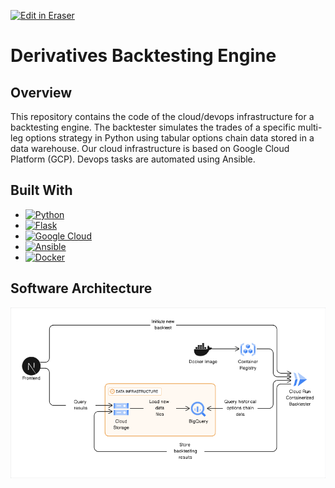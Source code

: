 <p><a target="_blank" href="https://app.eraser.io/workspace/kZSQbkdLoJJgPIDp9WhE" id="edit-in-eraser-github-link"><img alt="Edit in Eraser" src="https://firebasestorage.googleapis.com/v0/b/second-petal-295822.appspot.com/o/images%2Fgithub%2FOpen%20in%20Eraser.svg?alt=media&amp;token=968381c8-a7e7-472a-8ed6-4a6626da5501"></a></p>

# Derivatives Backtesting Engine
## Overview
This repository contains the code of the cloud/devops infrastructure for a backtesting engine. The backtester simulates the trades of a specific multi-leg options strategy in Python using tabular options chain data stored in a data warehouse. Our cloud infrastructure is based on Google Cloud Platform (GCP). Devops tasks are automated using Ansible. 

## Built With
- [![Python][Python]][Python-url]
- [![Flask][Flask]][Flask-url]
- [![Google Cloud][Google-Cloud]][Google-Cloud-url]
- [![Ansible][Ansible]][Ansible-url]
- [![Docker][Docker]][Docker-url]
## Software Architecture
![Backtesting Architecture](/.eraser/kZSQbkdLoJJgPIDp9WhE___sKBE7gxtknX4C1dnV5iZm5p6Y362___---figure---aBVRiRKMIiPvLJw99iAzr---figure---JidTYrZfrlkJqOg2zqNy8w.png "Backtesting Architecture")





[Python]: https://img.shields.io/badge/Python-3776AB?style=for-the-badge&logo=python&logoColor=white

[Python-url]: https://www.python.org/



[Google-Cloud]: https://img.shields.io/badge/Google_Cloud-4285F4?style=for-the-badge&logo=google-cloud&logoColor=white

[Google-Cloud-url]: https://cloud.google.com/?hl=en



[Ansible]: https://img.shields.io/badge/-Ansible-red?style=for-the-badge&logo=ansible&logoColor=white

[Ansible-url]: https://www.ansible.com/



[Docker]: https://img.shields.io/badge/-Docker-blue?style=for-the-badge&logo=docker&logo

[Docker-url]: https://www.docker.com/



[Flask]: ﻿https://img.shields.io/badge/Flask-000000?style=for-the-badge&logo=flask&logoColor=white
[Flask-url]: ﻿https://flask.palletsprojects.com/en/3.0.x/ 


<!--- Eraser file: https://app.eraser.io/workspace/kZSQbkdLoJJgPIDp9WhE --->
